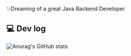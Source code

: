 ✨Dreaming of a great Java Backend Developer

## 💻 Dev log</br>
 ![Anurag's GitHub stats](https://github-readme-stats.vercel.app/api?username=jangwon3828&show_icons=true&theme=cobalt)

